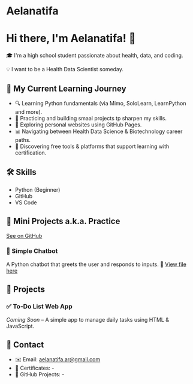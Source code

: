 # Aelanatifa

# Hi there, I'm Aelanatifa! 👋

🎓 I'm a high school student passionate about health, data, and coding.

💡 I want to be a Health Data Scientist someday.

## 🚀 My Current Learning Journey
- 🔍 Learning Python fundamentals (via Mimo, SoloLearn, LearnPython and more).
- 📝 Practicing and building smaal projects tp sharpen my skills. 
- 🧠 Exploring personal websites using GitHub Pages.
- 📊 Navigating between Health Data Science & Biotechnology career paths.
- 🎯 Discovering free tools & platforms that support learning with certification. 

## 🛠️ Skills
- Python (Beginner)
- GitHub
- VS Code

## 📌 Mini Projects a.k.a. Practice 
[See on GitHub](https://github.com/aelanatifa11/BasicPythonExercises)
### 🤖 Simple Chatbot
A Python chatbot that greets the user and responds to inputs.
🔗 [View file here](Simple_ChatBot_Introduction.py)

## 🧪 Projects 
### ✅ To-Do List Web App
*Coming Soon* – A simple app to manage daily tasks using HTML & JavaScript.

## 📎 Contact
- ✉️ Email: aelanatifa.ar@gmail.com
- 📁 Certificates: -
- 🔗 GitHub Projects: -
